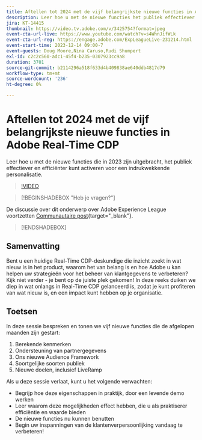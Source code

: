 ```yaml
---
title: Aftellen tot 2024 met de vijf belangrijkste nieuwe functies in Adobe Real-Time CDP
description: Leer hoe u met de nieuwe functies het publiek effectiever en efficiënter kunt activeren voor een ongekende personalisatie.
jira: KT-14415
thumbnail: https://video.tv.adobe.com/v/3425754?format=jpeg
event-cta-url-live: https://www.youtube.com/watch?v=s4WhnJifWLk
event-cta-url-reg: https://engage.adobe.com/ExpLeagueLive-231214.html
event-start-time: 2023-12-14 09:00-7
event-guests: Doug Moore,Nina Caruso,Rudi Shumpert
exl-id: c2c2c560-adc1-45f4-b235-0307923cc9a8
duration: 3701
source-git-commit: b2114296a518f633d4b409838ae640ddb4817d79
workflow-type: tm+mt
source-wordcount: '236'
ht-degree: 0%

---
```


# Aftellen tot 2024 met de vijf belangrijkste nieuwe functies in Adobe Real-Time CDP

Leer hoe u met de nieuwe functies die in 2023 zijn uitgebracht, het publiek effectiever en efficiënter kunt activeren voor een indrukwekkende personalisatie.

>[!VIDEO](https://video.tv.adobe.com/v/3425754/?quality=12&learn=on)

>[!BEGINSHADEBOX &quot;Heb je vragen?&quot;]

De discussie over dit onderwerp over Adobe Experience League voortzetten [Communautaire post](https://experienceleaguecommunities.adobe.com/t5/real-time-customer-data-platform/experience-league-live-post-session-discussion-countdown-to-2024/m-p/639558#M14){target="_blank"}.

>[!ENDSHADEBOX]

## Samenvatting

Bent u een huidige Real-Time CDP-deskundige die inzicht zoekt in wat nieuw is in het product, waarom het van belang is en hoe Adobe u kan helpen uw strategieën voor het beheer van klantgegevens te verbeteren? Kijk niet verder - je bent op de juiste plek gekomen! In deze reeks duiken we diep in wat onlangs in Real-Time CDP gelanceerd is, zodat je kunt profiteren van wat nieuw is, en een impact kunt hebben op je organisatie.

## Toetsen

In deze sessie bespreken en tonen we vijf nieuwe functies die de afgelopen maanden zijn gestart:

1. Berekende kenmerken
2. Ondersteuning van partnergegevens
3. Ons nieuwe Audience Framework
4. Soortgelijke soorten publiek
5. Nieuwe doelen, inclusief LiveRamp

Als u deze sessie verlaat, kunt u het volgende verwachten:

* Begrijp hoe deze eigenschappen in praktijk, door een levende demo werken
* Leer waarom deze mogelijkheden effect hebben, die u als praktiserer efficiëntie en waarde bieden
* De nieuwe functies nu kunnen benutten
* Begin uw inspanningen van de klantenverpersoonlijking vandaag te verbeteren!
